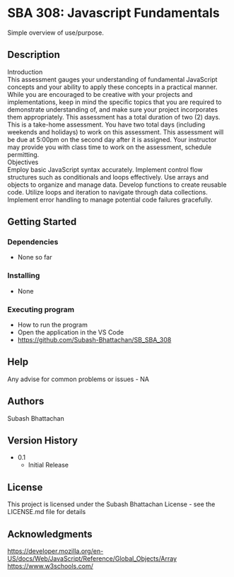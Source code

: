 # SBA 308: Javascript Fundamentals

Simple overview of use/purpose.

## Description

Introduction<br>
This assessment gauges your understanding of fundamental JavaScript concepts and your ability to apply these concepts in a practical manner. While you are encouraged to be creative with your projects and implementations, keep in mind the specific topics that you are required to demonstrate understanding of, and make sure your project incorporates them appropriately.
This assessment has a total duration of two (2) days. This is a take-home assessment.
You have two total days (including weekends and holidays) to work on this assessment. This assessment will be due at 5:00pm on the second day after it is assigned. Your instructor may provide you with class time to work on the assessment, schedule permitting.
</br>Objectives<br>
Employ basic JavaScript syntax accurately.
Implement control flow structures such as conditionals and loops effectively.
Use arrays and objects to organize and manage data.
Develop functions to create reusable code.
Utilize loops and iteration to navigate through data collections.
Implement error handling to manage potential code failures gracefully.

## Getting Started

### Dependencies

* None so far

### Installing

* None

### Executing program

* How to run the program
* Open the application in the VS Code
* https://github.com/Subash-Bhattachan/SB_SBA_308


## Help

Any advise for common problems or issues - 
NA

## Authors

Subash Bhattachan


## Version History

* 0.1
    * Initial Release

## License

This project is licensed under the Subash Bhattachan License - see the LICENSE.md file for details

## Acknowledgments

https://developer.mozilla.org/en-US/docs/Web/JavaScript/Reference/Global_Objects/Array<br>
https://www.w3schools.com/<br>

